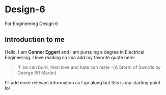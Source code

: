 # Design-6
For Engineering Design 6

## Introduction to me
Hello, I am **Connor Eggert** and I am pursuing a degree in Electrical Engineering. 
I love reading so ima add my favorite quote here:
> If ice can burn, then love and hate can mate
> -(A Storm of Swords by George RR Martin)

I'll add more relevant information as I go along but this is my starting point lol
